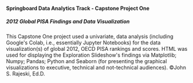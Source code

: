 #### Springboard Data Analytics Track - Capstone Project One 
##### 2012 Global PISA Findings and Data Visualization
This Capstone One project used a univariate, data analysis (including Google's Colab, i.e., essentially Jupyter Notebooks) for the data visualization(s) of global 2012, OECD PISA rankings and scores. HTML was used for displaying the Exploration Slideshow's findings via Matplotlib; Numpy; Pandas; Python and Seaborn (for presenting the graphical visualizations to executive, technical and not-technical audiences). ©John S. Rajeski, Ed.D.
